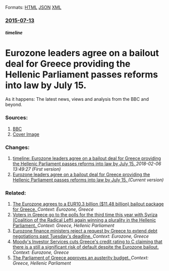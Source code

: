 
Formats: [HTML](/news/2015/07/13/eurozone-leaders-agree-on-a-bailout-deal-for-greece-providing-the-hellenic-parliament-passes-reforms-into-law-by-july-15.html)  [JSON](/news/2015/07/13/eurozone-leaders-agree-on-a-bailout-deal-for-greece-providing-the-hellenic-parliament-passes-reforms-into-law-by-july-15.json)  [XML](/news/2015/07/13/eurozone-leaders-agree-on-a-bailout-deal-for-greece-providing-the-hellenic-parliament-passes-reforms-into-law-by-july-15.xml)  

### [2015-07-13](/news/2015/07/13/index.md)

##### timeline
# Eurozone leaders agree on a bailout deal for Greece providing the Hellenic Parliament passes reforms into law by July 15. 

As it happens: The latest news, views and analysis from the BBC and beyond.


### Sources:

1. [BBC](http://www.bbc.com/news/live/business-33476597)
1. [Cover Image](http://www.bbc.co.uk/news/special/2015/newsspec_10857/bbc_news_logo.png?cb=1)

### Changes:

1. [timeline: Eurozone leaders agree on a bailout deal for Greece providing the Hellenic Parliament passes reforms into law by July 15. ](/news/2015/07/13/timeline-eurozone-leaders-agree-on-a-bailout-deal-for-greece-providing-the-hellenic-parliament-passes-reforms-into-law-by-july-15.md) _2018-02-06 13:49:27 (First version)_
1. [Eurozone leaders agree on a bailout deal for Greece providing the Hellenic Parliament passes reforms into law by July 15. ](/news/2015/07/13/eurozone-leaders-agree-on-a-bailout-deal-for-greece-providing-the-hellenic-parliament-passes-reforms-into-law-by-july-15.md) _(Current version)_

### Related:

1. [The Eurozone agrees to a EUR10.3 billion ($11.48 billion) bailout package for Greece. ](/news/2016/05/25/the-eurozone-agrees-to-a-a-10-3-billion-11-48-billion-bailout-package-for-greece.md) _Context: Eurozone, Greece_
2. [Voters in Greece go to the polls for the third time this year with Syriza (Coalition of the Radical Left) again winning a plurality in the Hellenic Parliament. ](/news/2015/09/20/voters-in-greece-go-to-the-polls-for-the-third-time-this-year-with-syriza-coalition-of-the-radical-left-again-winning-a-plurality-in-the-h.md) _Context: Greece, Hellenic Parliament_
3. [Eurozone finance ministers reject a request by Greece to extend debt negotiations past Tuesday's deadline. ](/news/2015/06/27/eurozone-finance-ministers-reject-a-request-by-greece-to-extend-debt-negotiations-past-tuesday-s-deadline.md) _Context: Eurozone, Greece_
4. [Moody's Investor Services cuts Greece's credit rating to C claiming that there is a still a significant risk of default despite the Eurozone bailout. ](/news/2012/03/2/moody-s-investor-services-cuts-greece-s-credit-rating-to-c-claiming-that-there-is-a-still-a-significant-risk-of-default-despite-the-eurozone.md) _Context: Eurozone, Greece_
5. [The Parliament of Greece approves an austerity budget. ](/news/2011/12/6/the-parliament-of-greece-approves-an-austerity-budget.md) _Context: Greece, Hellenic Parliament_
